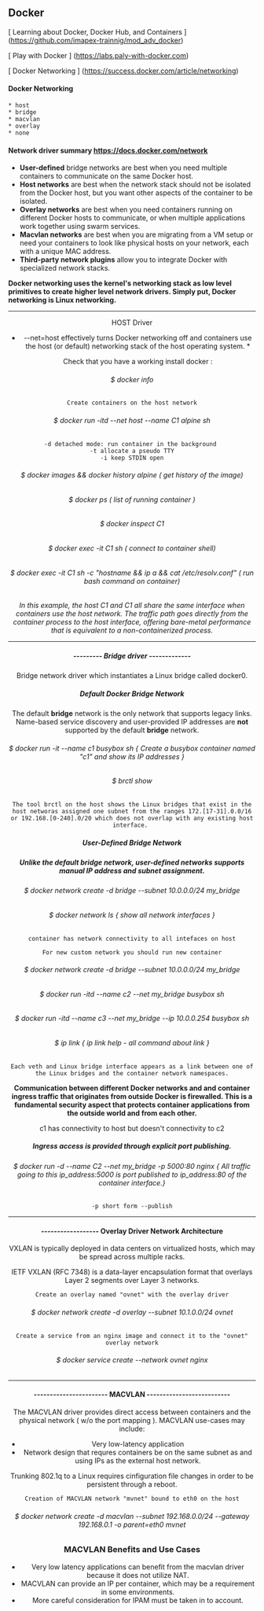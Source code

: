 ## Docker 

[ Learning about Docker, Docker Hub, and Containers ] (https://github.com/imapex-trainnig/mod_adv_docker)

[ Play with Docker ] (https://labs.paly-with-docker.com)

[ Docker Networking ] (https://success.docker.com/article/networking)

#### Docker Networking

	* host 
	* bridge 
	* macvlan 
	* overlay 
	* none 

#### Network driver summary <https://docs.docker.com/network>


  * __User-defined__ bridge networks are best when you need multiple containers to communicate on the same Docker host.
  * **Host networks** are best when the network stack should not be isolated from the Docker host, but you want other aspects of the container to be isolated.
  * **Overlay networks** are best when you need containers running on different Docker hosts to communicate, or when multiple applications work together using swarm services.
  * **Macvlan networks** are best when you are migrating from a VM setup or need your containers to look like physical hosts on your network, each with a unique MAC address.
  * **Third-party network plugins** allow you to integrate Docker with specialized network stacks.


**Docker networking uses the kernel's networking stack as low level primitives to create higher level network drivers. Simply put, Docker networking is Linux networking.**

-------

<center> HOST Driver 

* --net=host effectively turns Docker networking off and containers use the host (or default) networking stack of the host operating system. *

	Check that you have a working install docker :
###### $ docker info

	Create containers on the host network
###### $ docker run -itd --net host --name C1 alpine sh 
	-d detached mode: run container in the background 
	-t allocate a pseudo TTY
	-i keep STDIN open

###### $ docker images && docker history alpine ( get history of the image)
###### $ docker ps ( list of running container )
###### $ docker inspect C1
###### $ docker exec -it C1 sh ( connect to container shell)
###### $ docker exec -it C1 sh -c "hostname && ip a && cat /etc/resolv.conf" ( run bash command on container)


*In this example, the host C1 and C1 all share the same interface  when containers use the host network.*
*The traffic path goes directly from the container process to the host interface, offering bare-metal performance that is equivalent to a non-containerized process.*


-----
##### --------- Bridge driver -------------

Bridge network driver which instantiates a Linux bridge called docker0.

##### Default Docker Bridge Network

The default __bridge__ network is the only network that supports legacy links. Name-based service discovery and user-provided IP addresses are **not** supported by the default **bridge** network.

###### $ docker run -it --name c1 busybox sh { Create a busybox container named "c1" and show its IP addresses }
###### $ brctl show 
	The tool brctl on the host shows the Linux bridges that exist in the host networas assigned one subnet from the ranges 172.[17-31].0.0/16 or 192.168.[0-240].0/20 which does not overlap with any existing host interface. 

##### User-Defined Bridge Network

##### Unlike the default bridge network, user-defined networks supports manual IP address and subnet assignment. 

###### $ docker network create -d bridge --subnet 10.0.0.0/24 my_bridge

###### $ docker network ls { show all network interfaces }
	container has network connectivity to all intefaces on host

	For new custom network you should run new container

###### $ docker network create -d bridge --subnet 10.0.0.0/24 my_bridge
###### $ docker run -itd --name c2 --net my_bridge busybox sh
###### $ docker run -itd --name c3 --net my_bridge --ip 10.0.0.254 busybox sh

###### $ ip link  { ip link help - all command about link }
	Each veth and Linux bridge interface appears as a link between one of the Linux bridges and the container network namespaces.

**Communication between different Docker networks and and container ingress traffic that originates from outside Docker is firewalled. This is a fundamental security aspect that protects container applications from the outside world and from each other.**

c1 has connectivity to host but doesn't connectivity to c2

##### Ingress access is provided through explicit port publishing. 
###### $ docker run -d --name C2 --net my_bridge -p 5000:80 nginx  { All traffic going to this ip_address:5000 is port published to ip_address:80 of the container interface.}
	-p short form --publish

------
#### ------------------ Overlay Driver Network Architecture

VXLAN is typically deployed in data centers on virtualized hosts, which may
be spread across multiple racks.

IETF VXLAN (RFC 7348) is a data-layer encapsulation format that overlays Layer 2 segments over Layer 3 networks.

	Create an overlay named "ovnet" with the overlay driver

###### $ docker network create -d overlay --subnet 10.1.0.0/24 ovnet

	Create a service from an nginx image and connect it to the "ovnet" overlay network

###### $ docker service create --network ovnet nginx

-------
#### ----------------------- MACVLAN --------------------------

The MACVLAN driver provides direct access between containers and the physical network ( w/o the port mapping ).
MACVLAN use-cases may include:
  * Very low-latency application
  * Network design that requres containers be on the same subnet as and using IPs as the external host network.

Trunking 802.1q to a Linux requires cinfiguration file changes in order to be persistent through a reboot.

	Creation of MACVLAN network "mvnet" bound to eth0 on the host
###### $ docker network create -d macvlan --subnet 192.168.0.0/24 --gateway 192.168.0.1 -o parent=eth0 mvnet

### MACVLAN Benefits and Use Cases

  * Very low latency applications can benefit from the macvlan driver because it does not utilize NAT.
  * MACVLAN can provide an IP per container, which may be a requirement in some environments.
  * More careful consideration for IPAM must be taken in to account.

